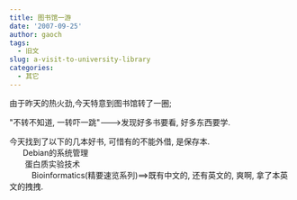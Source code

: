 ```yaml
---
title: 图书馆一游
date: '2007-09-25'
author: gaoch
tags:
  - 旧文
slug: a-visit-to-university-library
categories:
  - 其它
---
```


由于昨天的热火劲,今天特意到图书馆转了一圈;  
  
"不转不知道, 一转吓一跳"---&gt;发现好多书要看, 好多东西要学.  
  
今天找到了以下的几本好书, 可惜有的不能外借, 是保存本.  
      Debian的系统管理  
       蛋白质实验技术  
          Bioinformatics(精要速览系列)==&gt;既有中文的, 还有英文的,
爽啊, 拿了本英文的拽拽.  
         
